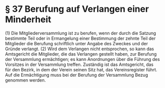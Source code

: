 # § 37 Berufung auf Verlangen einer Minderheit
(1) Die Mitgliederversammlung ist zu berufen, wenn der durch die Satzung bestimmte Teil oder in Ermangelung einer Bestimmung der zehnte Teil der Mitglieder die Berufung schriftlich unter Angabe des Zweckes und der Gründe verlangt.
(2) Wird dem Verlangen nicht entsprochen, so kann das Amtsgericht die Mitglieder, die das Verlangen gestellt haben, zur Berufung der Versammlung ermächtigen; es kann Anordnungen über die Führung des Vorsitzes in der Versammlung treffen. Zuständig ist das Amtsgericht, das für den Bezirk, in dem der Verein seinen Sitz hat, das Vereinsregister führt. Auf die Ermächtigung muss bei der Berufung der Versammlung Bezug genommen werden.